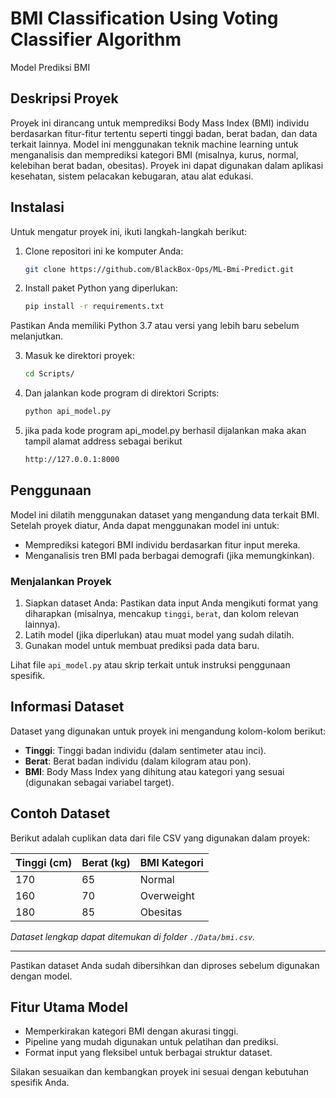 # BMI Classification Using Voting Classifier Algorithm
Model Prediksi BMI

## Deskripsi Proyek
Proyek ini dirancang untuk memprediksi Body Mass Index (BMI) individu berdasarkan fitur-fitur tertentu seperti tinggi badan, berat badan, dan data terkait lainnya. Model ini menggunakan teknik machine learning untuk menganalisis dan memprediksi kategori BMI (misalnya, kurus, normal, kelebihan berat badan, obesitas). Proyek ini dapat digunakan dalam aplikasi kesehatan, sistem pelacakan kebugaran, atau alat edukasi.

## Instalasi

Untuk mengatur proyek ini, ikuti langkah-langkah berikut:

1. Clone repositori ini ke komputer Anda:
   ```bash
   git clone https://github.com/BlackBox-Ops/ML-Bmi-Predict.git
   ```

2. Install paket Python yang diperlukan:
   ```bash
   pip install -r requirements.txt
   ```
Pastikan Anda memiliki Python 3.7 atau versi yang lebih baru sebelum melanjutkan.

3. Masuk ke direktori proyek:
   ```bash
   cd Scripts/
   ```
4. Dan jalankan kode program di direktori Scripts:
   ```bash
   python api_model.py
   ```

5. jika pada kode program api_model.py berhasil dijalankan maka akan tampil alamat address sebagai berikut
   ```bash
   http://127.0.0.1:8000 
   ```

## Penggunaan

Model ini dilatih menggunakan dataset yang mengandung data terkait BMI. Setelah proyek diatur, Anda dapat menggunakan model ini untuk:
- Memprediksi kategori BMI individu berdasarkan fitur input mereka.
- Menganalisis tren BMI pada berbagai demografi (jika memungkinkan).

### Menjalankan Proyek
1. Siapkan dataset Anda: Pastikan data input Anda mengikuti format yang diharapkan (misalnya, mencakup `tinggi`, `berat`, dan kolom relevan lainnya).
2. Latih model (jika diperlukan) atau muat model yang sudah dilatih.
3. Gunakan model untuk membuat prediksi pada data baru.

Lihat file `api_model.py` atau skrip terkait untuk instruksi penggunaan spesifik.

## Informasi Dataset
Dataset yang digunakan untuk proyek ini mengandung kolom-kolom berikut:
- **Tinggi**: Tinggi badan individu (dalam sentimeter atau inci).
- **Berat**: Berat badan individu (dalam kilogram atau pon).
- **BMI**: Body Mass Index yang dihitung atau kategori yang sesuai (digunakan sebagai variabel target).

## Contoh Dataset

Berikut adalah cuplikan data dari file CSV yang digunakan dalam proyek:

| Tinggi (cm) | Berat (kg) | BMI Kategori     |
|-------------|------------|------------------|
| 170         | 65         | Normal           |
| 160         | 70         | Overweight       |
| 180         | 85         | Obesitas         |

*Dataset lengkap dapat ditemukan di folder `./Data/bmi.csv`.*

---

Pastikan dataset Anda sudah dibersihkan dan diproses sebelum digunakan dengan model.

## Fitur Utama Model
- Memperkirakan kategori BMI dengan akurasi tinggi.
- Pipeline yang mudah digunakan untuk pelatihan dan prediksi.
- Format input yang fleksibel untuk berbagai struktur dataset.

Silakan sesuaikan dan kembangkan proyek ini sesuai dengan kebutuhan spesifik Anda.
